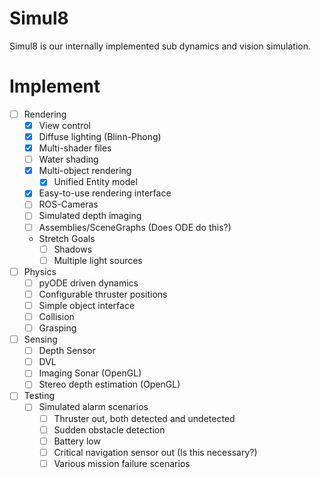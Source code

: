 Simul8
======

Simul8 is our internally implemented sub dynamics and vision simulation.

# Implement
* [ ] Rendering
    * [x] View control
    * [x] Diffuse lighting (Blinn-Phong)
    * [x] Multi-shader files
    * [ ] Water shading
    * [x] Multi-object rendering
        * [x] Unified Entity model
    * [x] Easy-to-use rendering interface
    * [ ] ROS-Cameras
    * [ ] Simulated depth imaging
    * [ ] Assemblies/SceneGraphs (Does ODE do this?)
    * Stretch Goals
        * [ ] Shadows
        * [ ] Multiple light sources

* [ ] Physics
    * [ ] pyODE driven dynamics
    * [ ] Configurable thruster positions
    * [ ] Simple object interface
    * [ ] Collision
    * [ ] Grasping

* [ ] Sensing
    * [ ] Depth Sensor
    * [ ] DVL
    * [ ] Imaging Sonar (OpenGL)
    * [ ] Stereo depth estimation (OpenGL)

* [ ] Testing
    * [ ] Simulated alarm scenarios
        * [ ] Thruster out, both detected and undetected
        * [ ] Sudden obstacle detection
        * [ ] Battery low
        * [ ] Critical navigation sensor out (Is this necessary?)
        * [ ] Various mission failure scenarios